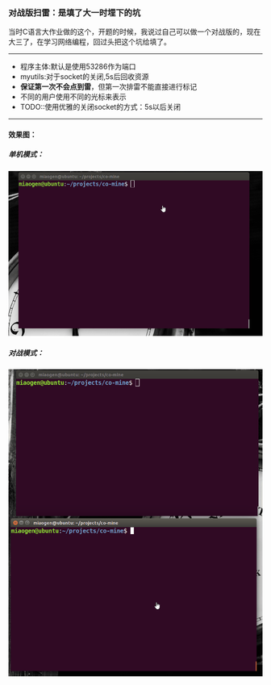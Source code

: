 ### 对战版扫雷：是填了大一时埋下的坑

当时C语言大作业做的这个，开题的时候，我说过自己可以做一个对战版的，现在大三了，在学习网络编程，回过头把这个坑给填了。

***
- 程序主体:默认是使用53286作为端口
- myutils:对于socket的关闭,5s后回收资源 
- **保证第一次不会点到雷**，但第一次排雷不能直接进行标记
- 不同的用户使用不同的光标来表示
- TODO::使用优雅的关闭socket的方式：5s以后关闭
***
#### 效果图：
##### 单机模式：
![单机模式](https://github.com/miaogen123/co-mine/raw/master/单机模式.gif)
##### 对战模式：
![对战模式](https://github.com/miaogen123/co-mine/raw/master/对战模式.gif)
